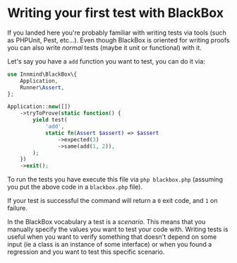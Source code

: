 # Writing your first test with BlackBox

If you landed here you're probably familiar with writing tests via tools (such as PHPUnit, Pest, etc...). Even though BlackBox is oriented for writing proofs you can also write _normal_ tests (maybe it unit or functional) with it.

Let's say you have a `add` function you want to test, you can do it via:

```php
use Innmind\BlackBox\{
    Application,
    Runner\Assert,
};

Application::new([])
    ->tryToProve(static function() {
        yield test(
            'add',
            static fn(Assert $assert) => $assert
                ->expected(3)
                ->same(add(1, 2)),
        );
    })
    ->exit();
```

To run the tests you have execute this file via `php blackbox.php` (assuming you put the above code in a `blackbox.php` file).

If your test is successful the command will return a `0` exit code, and `1` on failure.

In the BlackBox vocabulary a test is a _scenario_. This means that you manually specify the values you want to test your code with. Writing tests is useful when you want to verify something that doesn't depend on some input (ie a class is an instance of some interface) or when you found a regression and you want to test this specific scenario.
